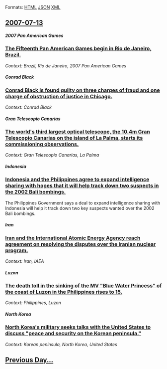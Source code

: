
Formats: [HTML](2007/07/13/index.html)  [JSON](2007/07/13/index.json)  [XML](2007/07/13/index.xml)  

## [2007-07-13](/news/2007/07/13/index.md)

##### 2007 Pan American Games
### [ The Fifteenth Pan American Games begin in Rio de Janeiro, Brazil. ](/news/2007/07/13/the-fifteenth-pan-american-games-begin-in-rio-de-janeiro-brazil.md)
_Context: Brazil, Rio de Janeiro, 2007 Pan American Games_

##### Conrad Black
### [ Conrad Black is found guilty on three charges of fraud and one charge of obstruction of justice in Chicago. ](/news/2007/07/13/conrad-black-is-found-guilty-on-three-charges-of-fraud-and-one-charge-of-obstruction-of-justice-in-chicago.md)
_Context: Conrad Black_

##### Gran Telescopio Canarias
### [ The world's third largest optical telescope, the 10.4m Gran Telescopio Canarias on the island of La Palma, starts its commissioning observations. ](/news/2007/07/13/the-world-s-third-largest-optical-telescope-the-10-4m-gran-telescopio-canarias-on-the-island-of-la-palma-starts-its-commissioning-observa.md)
_Context: Gran Telescopio Canarias, La Palma_

##### Indonesia
### [ Indonesia and the Philippines agree to expand intelligence sharing with hopes that it will help track down two suspects in the 2002 Bali bombings. ](/news/2007/07/13/indonesia-and-the-philippines-agree-to-expand-intelligence-sharing-with-hopes-that-it-will-help-track-down-two-suspects-in-the-2002-bali-bo.md)
The Philippines Government says a deal to expand intelligence sharing with Indonesia will help it track down two key suspects wanted over the 2002 Bali bombings.

##### Iran
### [ Iran and the International Atomic Energy Agency reach agreement on resolving the disputes over the Iranian nuclear program. ](/news/2007/07/13/iran-and-the-international-atomic-energy-agency-reach-agreement-on-resolving-the-disputes-over-the-iranian-nuclear-program.md)
_Context: Iran, IAEA_

##### Luzon
### [ The death toll in the sinking of the MV "Blue Water Princess" of the coast of Luzon in the Philippines rises to 15. ](/news/2007/07/13/the-death-toll-in-the-sinking-of-the-mv-blue-water-princess-of-the-coast-of-luzon-in-the-philippines-rises-to-15.md)
_Context: Philippines, Luzon_

##### North Korea
### [ North Korea's military seeks talks with the United States to discuss "peace and security on the Korean peninsula." ](/news/2007/07/13/north-korea-s-military-seeks-talks-with-the-united-states-to-discuss-peace-and-security-on-the-korean-peninsula.md)
_Context: Korean peninsula, North Korea, United States_

## [Previous Day...](/news/2007/07/12/index.md)

